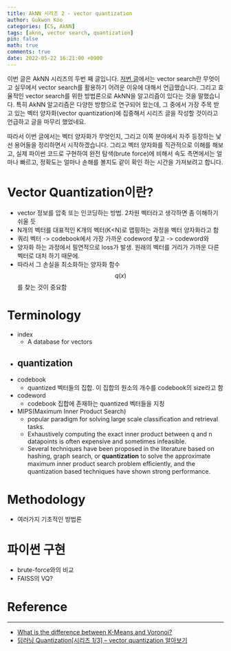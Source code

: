 ```yaml
---
title: AkNN 시리즈 2 - vector quantization
author: Gukwon Koo
categories: [CS, AkNN]
tags: [aknn, vector search, quantization]
pin: false
math: true
comments: true
date: 2022-05-22 16:21:00 +0900
---
```


이번 글은  AkNN 시리즈의 두번 째 글입니다. [저번 글](https://gguguk.github.io/posts/aknn_series_1/)에서는 vector search란 무엇이고 실무에서 vector search를 활용하기 어려운 이유에 대해서 언급했습니다. 그리고 효율적인 vector search를 위한 방법론으로 AkNN을 알고리즘이 있다는 것을 말했습니다. 특히 AkNN 알고리즘은 다양한 방향으로 연구되어 왔는데, 그 중에서 가장 주목 받고 있는 벡터 양자화(vector quantization)에 집중해서 시리즈 글을 작성할 것이라고 언급하고 글을 마무리 했었네요.

따라서 이번 글에서는 벡터 양자화가 무엇인지, 그리고 이쪽 분야에서 자주 등장하는 낯선 용어들을 정리하면서 시작하겠습니다. 그리고 벡터 양자화를 직관적으로 이해를 해보고, 실제 파이썬 코드로 구현하여 완전 탐색(brute force)에 비해서 속도 측면에서는 얼마나 빠르고, 정확도는 얼마나 손해를 볼지도 같이 확인 하는 시간을 가져보려고 합니다.

# Vector Quantization이란?

- vector 정보를 압축 또는 인코딩하는 방법. 2차원 벡터라고 생각하면 좀 이해하기 쉬울 듯
- N개의 벡터를 대표적인 K개의 벡터(K<N)로 맵핑하는 과정을 벡터 양자화라고 함
- 쿼리 벡터 -> codebook에서 가장 가까운 codeword 찾고 -> codeword와
- 양자화 하는 과정에서 필연적으로 loss가 발생. 원래의 벡터를 거리가 가까운 다른 벡터로 대처 하기 때문에.
- 따라서 그 손실을 최소화하는 양자화 함수 $$q(x)$$를 찾는 것이 중요함

# Terminology

- index
  - A database for vectors
- quantization
  - 
- codebook
  - quantized 벡터들의 집합. 이 집합의 원소의 개수를 codebook의 size라고 함
- codeword
  - codebook 집합에 존재하는 quantized 벡터들을 지칭
- MIPS(Maximum Inner Product Search)
  - popular paradigm for solving large scale classiﬁcation and retrieval tasks.
  - Exhaustively computing the exact inner product between q and n datapoints is often expensive and sometimes infeasible.
  - Several techniques have been proposed in the literature based on hashing, graph search, or **quantization** to solve the approximate maximum inner product search problem eﬃciently, and the quantization based techniques have shown strong performance.

# Methodology

- 여러가지 기초적인 방법론

# 파이썬 구현

- brute-force와의 비교
- FAISS의 VQ?

# Reference

---

- [What is the difference between K-Means and Voronoi?](https://www.quora.com/What-is-the-difference-between-K-Means-and-Voronoi)
- [딥러닝 Quantization[시리즈 1/3] – vector quantization 알아보기](https://datacrew.tech/vector-quantization/)
